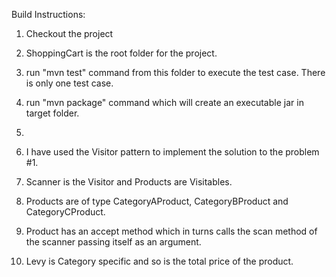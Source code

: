 
Build Instructions:
1. Checkout the project
2. ShoppingCart is the root folder for the project.
3. run "mvn test" command from this folder to execute the test case. There is only one test case.
4. run "mvn package" command which will create an executable jar in target folder.
5. 



 

3. I have used the Visitor pattern to implement the solution to the problem #1.
4. Scanner is the Visitor and Products are Visitables.
5. Products are of type CategoryAProduct, CategoryBProduct and CategoryCProduct.
6. Product has an accept method which in turns calls the scan method of the scanner passing itself as an argument.
7. Levy is Category specific and so is the total price of the product.
